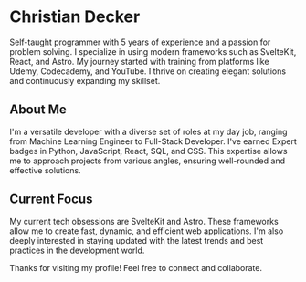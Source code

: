 # Christian Decker

Self-taught programmer with 5 years of experience and a passion for problem solving. I specialize in using modern frameworks such as SvelteKit, React, and Astro. My journey started with training from platforms like Udemy, Codecademy, and YouTube. I thrive on creating elegant solutions and continuously expanding my skillset.

## About Me

I'm a versatile developer with a diverse set of roles at my day job, ranging from Machine Learning Engineer to Full-Stack Developer. I've earned Expert badges in Python, JavaScript, React, SQL, and CSS. This expertise allows me to approach projects from various angles, ensuring well-rounded and effective solutions.

## Current Focus

My current tech obsessions are SvelteKit and Astro. These frameworks allow me to create fast, dynamic, and efficient web applications. I'm also deeply interested in staying updated with the latest trends and best practices in the development world.

Thanks for visiting my profile! Feel free to connect and collaborate.
